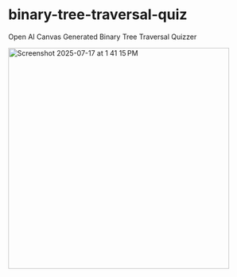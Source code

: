 # binary-tree-traversal-quiz
Open AI Canvas Generated Binary Tree Traversal Quizzer 

<img width="444" height="444" alt="Screenshot 2025-07-17 at 1 41 15 PM" src="https://github.com/user-attachments/assets/78dec9b8-852e-48b6-b0a7-50702cf33a0e" />
